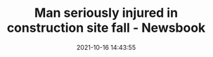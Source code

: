 ---
"title": "Man seriously injured in construction site fall - Newsbook"
"date": "2021-10-16 14:43:55"
"feed_name": "GOOGLENEWSCONSTRUCTION"
"feed_website": "https://news.google.com/search?q=construction%2Bincident&hl=en-US&gl=US&ceid=US:en"
"feed_rss": "https://news.google.com/rss/search?q=construction%2Bincident&hl=en-US&gl=US&ceid=US:en"
"link": "https://newsbook.com.mt/en/man-seriously-injured-in-construction-site-fall-2/"
"source": "{'href': 'https://newsbook.com.mt', 'title': 'Newsbook'}"
"file": "_posts/2021-1-1-f78a9637873a8f9e981db891e89700de3744360a.md"
"accident": "1"
"drilling": "0"
"dead": "0"
"injured": "1"
"arrested": "0"
"place": "unknown place"
"where": "construction site"
"causes": "fall"
"place_uri": "unknown place"
---